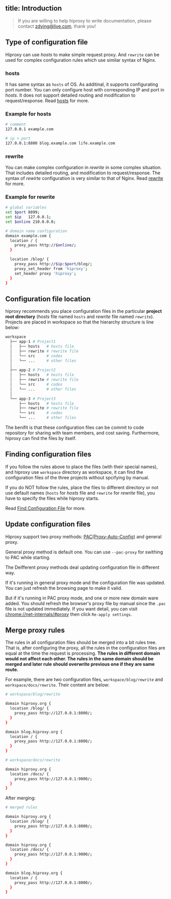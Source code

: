 title: Introduction
---

> If you are willing to help hiproxy to write documentation, please contact zdying@live.com, thank you!

## Type of configuration file

Hiproxy can use *hosts* to make simple request proxy. And `rewrite` can be used for complex configuration rules which use similar syntax of Nginx.

### hosts

It has same syntax as `hosts` of OS. As additinal, it supports configurating port number. You can only configure host with corresponding IP and port in *hosts*. It does not support detailed routing and modification to request/response. Read [hosts](../configuration/hosts.html) for more.

### Example for hosts

```bash
# comment
127.0.0.1 example.com

# ip + port
127.0.0.1:8800 blog.example.com life.example.com
```

### rewrite

You can make complex configuration in *rewrite* in some complex situation. That includes detailed routing, and modification to request/response. The syntax of *rewirte* configuration is very similar to that of Nginx. Read [rewrite](../configuration/rewrite.html) for more.

### Example for rewrite

```bash
# global variables
set $port 8899;
set $ip   127.0.0.1;
set $online 210.0.0.0;

# domain name configuration
domain example.com {
  location / {
    proxy_pass http://$online/;
  }

  location /blog/ {
    proxy_pass http://$ip:$port/blog/;
    proxy_set_header from 'hiproxy';
    set_header proxy 'hiproxy';
  }
}
```

## Configuration file location

hiproxy recommends you place configuration files in the particular **project root directory** (*hosts* file named `hosts` and *rewrite* file named `rewrite`). Projects are placed in workspace so that the hierarchy structure is line below:

```bash
workspace
  ├── app-1 # Project1
  │   ├── hosts   # hosts file
  │   ├── rewrite # rewrite file
  │   └── src     # codes
  │   └── ...     # other files
  │
  ├── app-2 # Project2
  │   ├── hosts   # hosts file
  │   ├── rewrite # rewrite file
  │   └── src     # codes
  │   └── ...     # other files
  │
  └── app-3 # Project3
      ├── hosts   # hosts file
      ├── rewrite # rewrite file
      └── src     # codes
      └── ...     # other files
```

The benifit is that these configuration files can be commit to code repository for sharing with team members, and cost saving. Furthermore, hiproxy can find the files by itself.

## Finding configuration files

If you follow the rules above to place the files (with their special names), and hiproxy use `workspace` directory as workspace, it can find the configuration files of the three projects without spcifying by manual.

If you do NOT follow the rules, place the files to different directory or not use default names (`hosts` for *hosts* file and `rewrite` for *rewrite* file), you have to specify the files while hiproxy starts.

Read [Find Configuration File](./find_conf.html) for more.


## Update configuration files

Hiproxy support two proxy methods: [PAC(Proxy-Auto-Config)](https://en.wikipedia.org/wiki/Proxy_auto-config) and general proxy.

General proxy method is default one. You can use `--pac-proxy` for swithing to PAC while starting.

The Deifferent proxy methods deal updating configuration file in different way.

If it's running in general proxy mode and the configuration file was updated. You can just refresh the browsing page to make it valid.

But if it's running in PAC proxy mode, and one or more new domain ware added. You should refresh the browser's proxy file by manual since the `.pac` file is not updated immediately. If you want detail, you can visit <chrome://net-internals/#proxy> then click `Re-apply settings`.

## Merge proxy rules

The rules in all configuration files should be merged into a bit rules tree. That is, after configuring the proxy, all the rules in the configuration files are equal at the time the request is processing. **The rules in different domain would not affect each other. The rules in the same domain should be merged and later rule should overwrite previous one if they are same route.**

For example, there are two configuration files, `workspace/blog/rewrite` and `workspace/docs/rewrite`. Their content are below:

```bash
# workspace/blog/rewrite

domain hiproxy.org {
  location /blog/ {
    proxy_pass http://127.0.0.1:8000/;
  }
}

domain blog.hiproxy.org {
  location / {
    proxy_pass http://127.0.0.1:8000/;
  }
}
```

```bash
# workspace/docs/rewrite

domain hiproxy.org {
  location /docs/ {
    proxy_pass http://127.0.0.1:9000/;
  }
}
```

After merging:

```bash
# merged rules

domain hiproxy.org {
  location /blog/ {
    proxy_pass http://127.0.0.1:8000/;
  }
}

domain hiproxy.org {
  location /docs/ {
    proxy_pass http://127.0.0.1:9000/;
  }
}

domain blog.hiproxy.org {
  location / {
    proxy_pass http://127.0.0.1:8000/;
  }
}
```

